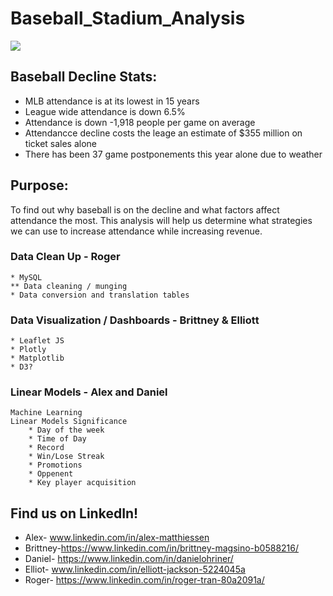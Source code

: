 # Baseball_Stadium_Analysis
<img src= "https://www.dailynews.com/wp-content/uploads/2017/09/giants_dodgers_baseball_2456283314.jpg?w=957">

## Baseball Decline Stats:
* MLB attendance is at its lowest in 15 years
* League wide attendance is down 6.5%
* Attendance is down -1,918 people per game on average
* Attendancce decline costs the leage an estimate of $355 million on ticket sales alone
* There has been 37 game postponements this year alone due to weather

## Purpose:
To find out why baseball is on the decline and what factors affect attendance the most. This analysis will help us determine what strategies we can use to increase attendance while increasing revenue. 

### Data Clean Up - Roger
    * MySQL
    ** Data cleaning / munging
    * Data conversion and translation tables
### Data Visualization / Dashboards - Brittney & Elliott
    * Leaflet JS
    * Plotly
    * Matplotlib
    * D3?
### Linear Models - Alex and Daniel
    Machine Learning
    Linear Models Significance
        * Day of the week
        * Time of Day
        * Record
        * Win/Lose Streak
        * Promotions
        * Oppenent
        * Key player acquisition 
        
## Find us on LinkedIn!
* Alex- www.linkedin.com/in/alex-matthiessen
* Brittney-https://www.linkedin.com/in/brittney-magsino-b0588216/
* Daniel- https://www.linkedin.com/in/danielohriner/
* Elliot- www.linkedin.com/in/elliott-jackson-5224045a
* Roger- https://www.linkedin.com/in/roger-tran-80a2091a/
